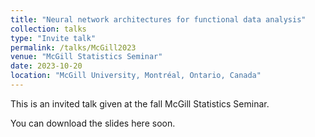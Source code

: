 ```yaml
---
title: "Neural network architectures for functional data analysis"
collection: talks
type: "Invite talk"
permalink: /talks/McGill2023
venue: "McGill Statistics Seminar"
date: 2023-10-20
location: "McGill University, Montréal, Ontario, Canada"
---
```


This is an invited talk given at the fall McGill Statistics Seminar. 

 You can download the slides here soon. 
